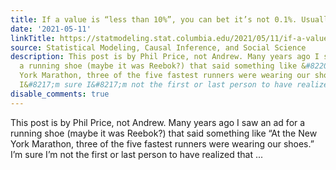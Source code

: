 ```yaml
---
title: If a value is “less than 10%”, you can bet it’s not 0.1%. Usually.
date: '2021-05-11'
linkTitle: https://statmodeling.stat.columbia.edu/2021/05/11/if-a-value-is-less-than-10-you-can-bet-its-not-0-1-usually/
source: Statistical Modeling, Causal Inference, and Social Science
description: This post is by Phil Price, not Andrew. Many years ago I saw an ad for
  a running shoe (maybe it was Reebok?) that said something like &#8220;At the New
  York Marathon, three of the five fastest runners were wearing our shoes.&#8221;
  I&#8217;m sure I&#8217;m not the first or last person to have realized that ...
disable_comments: true
---
```

This post is by Phil Price, not Andrew. Many years ago I saw an ad for a running shoe (maybe it was Reebok?) that said something like &#8220;At the New York Marathon, three of the five fastest runners were wearing our shoes.&#8221; I&#8217;m sure I&#8217;m not the first or last person to have realized that ...